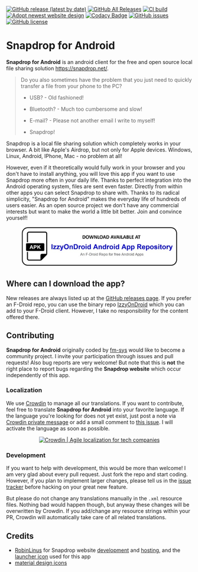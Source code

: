 [![GitHub release (latest by date)](https://img.shields.io/github/v/release/fm-sys/snapdrop-android)](https://github.com/fm-sys/snapdrop-android/releases/latest) 
[![GitHub All Releases](https://img.shields.io/github/downloads/fm-sys/snapdrop-android/total)](https://github.com/fm-sys/snapdrop-android/releases/) 
[![CI build](https://github.com/fm-sys/snapdrop-android/workflows/APK%20Build/badge.svg?branch=master)](https://github.com/fm-sys/snapdrop-android) 
[![Adopt newest website design](https://github.com/fm-sys/snapdrop/workflows/Adopt%20newest%20website%20design/badge.svg)](https://github.com/fm-sys/snapdrop/actions) 
[![Codacy Badge](https://app.codacy.com/project/badge/Grade/6a918bb3dc624cba87b5139f2cb4597d)](https://www.codacy.com/gh/fm-sys/snapdrop-android/dashboard?utm_source=github.com&amp;utm_medium=referral&amp;utm_content=fm-sys/snapdrop-android&amp;utm_campaign=Badge_Grade) 
[![GitHub issues](https://img.shields.io/github/issues/fm-sys/snapdrop-android)](https://github.com/fm-sys/snapdrop-android/issues) 
[![GitHub license](https://img.shields.io/github/license/fm-sys/snapdrop-android)](https://github.com/fm-sys/snapdrop-android/blob/master/LICENSE)
# Snapdrop for Android
**Snapdrop for Android** is an android client for the free and open source local file sharing solution https://snapdrop.net/. 

>Do you also sometimes have the problem that you just need to quickly transfer a file from your phone to the PC?
>
> - USB? - Old fashioned!
>
> - Bluetooth? - Much too cumbersome and slow!
>
> - E-mail? - Please not another email I write to myself!
> - Snapdrop!

Snapdrop is a local file sharing solution which completely works in your browser. A bit like Apple's Airdrop, but not only for Apple devices. Windows, Linux, Android, IPhone, Mac - no problem at all!

However, even if it theoretically would fully work in your browser and you don't have to install anything, you will love this app if you want to use Snapdrop more often in your daily life. Thanks to perfect integration into the Android operating system, files are sent even faster. Directly from within other apps you can select Snapdrop to share with. Thanks to its radical simplicity, "Snapdrop for Android" makes the everyday life of hundreds of users easier. As an open source project we don't have any commercial interests but want to make the world a little bit better. Join and convince yourself!


<p align="center">
  <a href="https://apt.izzysoft.de/fdroid/index/apk/com.fmsys.snapdrop">
    <img width="426" height="111" src="docs/download_graphic.jpg">
  </a>
</p>


## Where can I download the app?
New releases are always listed up at the [GitHub releases page](https://github.com/fm-sys/snapdrop-android/releases/). If you prefer an F-Droid repo, you can use the binary repo [IzzyOnDroid](https://apt.izzysoft.de/fdroid/repo?fingerprint=3BF0D6ABFEAE2F401707B6D966BE743BF0EEE49C2561B9BA39073711F628937A) which you can add to your F-Droid client. However, I take no responsibility for the content offered there.

## Contributing
**Snapdrop for Android** originally coded by [fm-sys](https://github.com/fm-sys) would like to become a community project. I invite your participation through issues and pull requests! Also bug reports are very welcome! But note that this is **not** the right place to report bugs regarding the **Snapdrop website** which occur independently of this app.

### Localization
We use [Crowdin](https://crowdin.com/project/snapdrop-android) to manage all our translations. If you want to contribute, feel free to translate **Snapdrop for Android** into your favorite language. If the language you're looking for does not yet exist, just post a note via [Crowdin private message](https://crowdin.com/messages/create/14335754/436610) or add a small comment to [this issue](https://github.com/fm-sys/snapdrop-android/issues/43). I will activate the language as soon as possible.

<p align="center">
  <a href="https://crowdin.com/project/snapdrop-android" rel="nofollow">
    <img width="200" height="57" src="https://badges.crowdin.net/badge/dark/crowdin-on-light.png" srcset="https://badges.crowdin.net/badge/dark/crowdin-on-light.png 1x,https://badges.crowdin.net/badge/crowdin-on-light@2x.png 2x"  alt="Crowdin | Agile localization for tech companies" />
  </a>
</p>


### Development
If you want to help with development, this would be more than welcome! I am very glad about every pull request. Just fork the repo and start coding. However, if you plan to implement larger changes, please tell us in the [issue tracker](https://github.com/fm-sys/snapdrop-android/issues) before hacking on your great new feature. 

But please do not change any translations manually in the `.xml` resource files. Nothing bad would happen though, but anyway these changes will be overwritten by Crowdin. If you add/change any resource strings within your PR, Crowdin will automatically take care of all related translations. 


## Credits
- [RobinLinus](https://github.com/RobinLinus) for Snapdrop website [development](https://github.com/RobinLinus/snapdrop) and [hosting](https://snapdrop.net/), and the [launcher icon](https://github.com/RobinLinus/snapdrop/blob/663db5cbb39ab804b20f9cb6466effd9ed0e2d0c/client/images/logo_blue_512x512.png) used for this app
- [material design icons](https://material.io/resources/icons/) 
